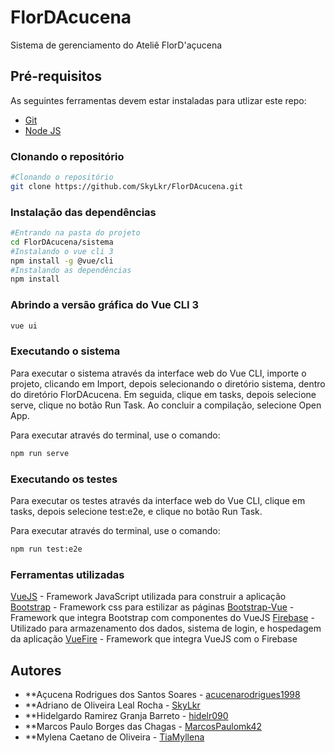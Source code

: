 # FlorDAcucena
Sistema de gerenciamento do Ateliê FlorD'açucena

## Pré-requisitos
As seguintes ferramentas devem estar instaladas para utlizar este repo:
* [Git](https://git-scm.com/)
* [Node JS](https://nodejs.org/)

### Clonando o repositório
```bash
#Clonando o repositório
git clone https://github.com/SkyLkr/FlorDAcucena.git
```

### Instalação das dependências
```bash
#Entrando na pasta do projeto
cd FlorDAcucena/sistema
#Instalando o vue cli 3
npm install -g @vue/cli
#Instalando as dependências
npm install
```

### Abrindo a versão gráfica do Vue CLI 3
```bash
vue ui
```

### Executando o sistema
Para executar o sistema através da interface web do Vue CLI, importe o projeto, clicando em Import, depois selecionando o diretório sistema, dentro do diretório FlorDAcucena.
Em seguida, clique em tasks, depois selecione serve, clique no botão Run Task. Ao concluir a compilação, selecione Open App.

Para executar através do terminal, use o comando:
```bash
npm run serve
```

### Executando os testes
Para executar os testes através da interface web do Vue CLI, clique em tasks, depois selecione test:e2e, e clique no botão Run Task.

Para executar através do terminal, use o comando:
```bash
npm run test:e2e
```
### Ferramentas utilizadas
[VueJS](https://vuejs.org/) - Framework JavaScript utilizada para construir a aplicação
[Bootstrap](https://getbootstrap.com/) - Framework css para estilizar as páginas
[Bootstrap-Vue](https://bootstrap-vue.js.org/) - Framework que integra Bootstrap com componentes do VueJS
[Firebase](https://firebase.google.com) - Utilizado para armazenamento dos dados, sistema de login, e hospedagem da aplicação
[VueFire](https://github.com/vuejs/vuefire) - Framework que integra VueJS com o Firebase

## Autores
* **Açucena Rodrigues dos Santos Soares - [acucenarodrigues1998](https://github.com/acucenarodrigues1998)
* **Adriano de Oliveira Leal Rocha - [SkyLkr](https://github.com/SkyLkr)
* **Hidelgardo Ramirez Granja Barreto - [hidelr090](https://github.com/hidelr090)
* **Marcos Paulo Borges das Chagas - [MarcosPaulomk42](https://github.com/MarcosPaulomk42)
* **Mylena Caetano de Oliveira - [TiaMyllena](https://github.com/TiaMyllena)